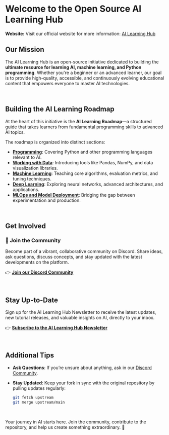 # Welcome to the Open Source AI Learning Hub

**Website:** Visit our official website for more information: [AI Learning Hub](https://ailearninghub.io)



## **Our Mission**

The AI Learning Hub is an open-source initiative dedicated to building the **ultimate resource for learning AI, machine learning, and Python programming**. Whether you're a beginner or an advanced learner, our goal is to provide high-quality, accessible, and continuously evolving educational content that empowers everyone to master AI technologies.

<br>

## **Building the AI Learning Roadmap**

At the heart of this initiative is the **AI Learning Roadmap**—a structured guide that takes learners from fundamental programming skills to advanced AI topics.

The roadmap is organized into distinct sections:

- **[Programming](https://github.com/dankornas/ailearninghub/blob/main/ai_learning_roadmap/0_programming/contribute.md)**: Covering Python and other programming languages relevant to AI.
- **[Working with Data](https://github.com/dankornas/ailearninghub/blob/main/ai_learning_roadmap/1_working_with_data/contribute.md)**: Introducing tools like Pandas, NumPy, and data visualization libraries.
- **[Machine Learning](https://github.com/dankornas/ailearninghub/blob/main/ai_learning_roadmap/2_machine_learning/contribute.md)**: Teaching core algorithms, evaluation metrics, and tuning techniques.
- **[Deep Learning](https://github.com/dankornas/ailearninghub/blob/main/ai_learning_roadmap/3_deep_learning/contribute.md)**: Exploring neural networks, advanced architectures, and applications.
- **[MLOps and Model Deployment](https://github.com/dankornas/ailearninghub/blob/main/ai_learning_roadmap/4_mlops_deployment/contribute.md)**: Bridging the gap between experimentation and production.

<br>

## **Get Involved**

### **💬 Join the Community**

Become part of a vibrant, collaborative community on Discord. Share ideas, ask questions, discuss concepts, and stay updated with the latest developments on the platform.

👉 **[Join our Discord Community](https://discord.gg/VQCSmfWvm6)**

<br>

## **Stay Up-to-Date**

Sign up for the AI Learning Hub Newsletter to receive the latest updates, new tutorial releases, and valuable insights on AI, directly to your inbox.

👉 **[Subscribe to the AI Learning Hub Newsletter](https://dankornas.substack.com/subscribe)**

<br>

## **Additional Tips**

- **Ask Questions**: If you’re unsure about anything, ask in our [Discord Community](https://discord.gg/VQCSmfWvm6).
- **Stay Updated**: Keep your fork in sync with the original repository by pulling updates regularly:

    ```bash
    git fetch upstream
    git merge upstream/main
    ```

<br>

Your journey in AI starts here. Join the community, contribute to the repository, and help us create something extraordinary. 🚀
